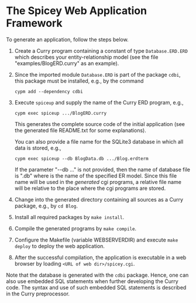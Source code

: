 The Spicey Web Application Framework
====================================

To generate an application, follow the steps below.

1. Create a Curry program containing a constant of type `Database.ERD.ERD`
   which describes your entity-relationship model
   (see the file "examples/BlogERD.curry" as an example).

2. Since the imported module `Database.ERD` is part of the package `cdbi`,
   this package must be installed, e.g., by the command

       cypm add --dependency cdbi
       
3. Execute `spiceup` and supply the name of the Curry ERD program, e.g.,

       cypm exec spiceup .../BlogERD.curry

   This generates the complete source code of the initial application
   (see the generated file README.txt for some explanations).

   You can also provide a file name for the SQLite3 database in which
   all data is stored, e.g.,

       cypm exec spiceup --db BlogData.db .../Blog.erdterm

   If the parameter "--db ..." is not provided, then the name of database
   file is "<ERD>.db" where <ERD> is the name of the specified ER model.
   Since this file name will be used in the _generated_ cgi programs,
   a relative file name will be relative to the place where
   the cgi programs are stored.

4. Change into the generated directory containing all sources as a
   Curry package, e.g., by `cd Blog`.

5. Install all required packages by `make install`.

6. Compile the generated programs by `make compile`.

7. Configure the Makefile (variable WEBSERVERDIR) and execute
   `make deploy` to deploy the web application.

8. After the successful compilation, the application is executable
   in a web browser by loading `<URL of web dir>/spicey.cgi`.

Note that the database is generated with the `cdbi` package.
Hence, one can also use embedded SQL statements when further developing
the Curry code. The syntax and use of such embedded SQL statements
is described in the Curry preprocessor.
